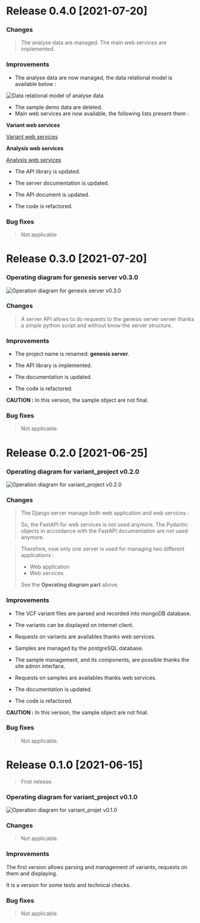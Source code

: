 # Release 0.4.0 [2021-07-20]

### Changes

> The analyse data are managed.
> The main web services are implemented.

### Improvements

- The analyse data are now managed, the data relational model is available below :

![Data relational model of analyse data](./genesis/doc/data/genesis_relational_data.jpg)

- The sample demo data are deleted.
- Main web services are now available, the following lists present them :

**Variant web services**

[Variant web services](./genesis/doc/web%20services/variant%20web%20services.pdf)

**Analysis web services**

[Analysis web services](./genesis/doc/web%20services/analysis%20web%20services.pdf)

- The API library is updated.

- The server documentation is updated.
- The API document is updated.
- The code is refactored.

### Bug fixes

> Not applicable

# Release 0.3.0 [2021-07-20]

### Operating diagram for genesis server v0.3.0

![Operation diagram for genesis server v0.3.0](./genesis/doc/img/operating_diagram_genesis_server_v0.3.0.png)

### Changes

> A server API allows to do requests to the genesis server server thanks a simple python script and without know the server structure.

### Improvements

- The project name is renamed: **genesis server**.
- The API library is implemented.

- The documentation is updated.
- The code is refactored.

**CAUTION :** In this version, the sample object are not final.

### Bug fixes

> Not applicable.

# Release 0.2.0 [2021-06-25]

### Operating diagram for variant_project v0.2.0

![Operation diagram for variant_project v0.2.0](./genesis/doc/img/operating_diagram_variant_project_v0.2.0.png)

### Changes

> The Django server manage both web application and web services :
>
> So, the FastAPI for web services is not used anymore.
> The Pydantic objects in accordance with the FastAPI documentation are not used anymore.

> Therefore, now only one server is used for managing two different applications :
>
>- Web application
>- Web services
>
> See the **Operating diagram part** above.

### Improvements

- The VCF variant files are parsed and recorded into mongoDB database.
- The variants can be displayed on internet client.
- Requests on variants are availables thanks web services.


- Samples are managed by the postgreSQL database.
- The sample management, and its components, are possible thanks the site admin interface.
- Requests on samples are availables thanks web services.


- The documentation is updated.
- The code is refactored.

**CAUTION :** In this version, the sample object are not final.

### Bug fixes

> Not applicable.

# Release 0.1.0 [2021-06-15]

> First release.

### Operating diagram for variant_project v0.1.0

![Operation diagram for variant_projet v0.1.0](./genesis/doc/img/operating_diagram_variant_project_v0.1.0.png)

### Changes

> Not applicable.

### Improvements

The first version allows parsing and management of variants, requests on them and displaying.

It is a version for some tests and technical checks.

### Bug fixes

> Not applicable.
